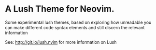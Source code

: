A Lush Theme for Neovim.
===

Some experimental lush themes, based on exploring how unreadable you can make
different code syntax elements and still discern the relevant information

See: http://git.io/lush.nvim for more information on Lush 
